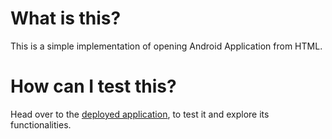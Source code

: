 # What is this?
This is a simple implementation of opening Android Application from HTML.

# How can I test this?
Head over to the [deployed application](https://openandroidapplication.herokuapp.com/), to test it and explore its functionalities.
